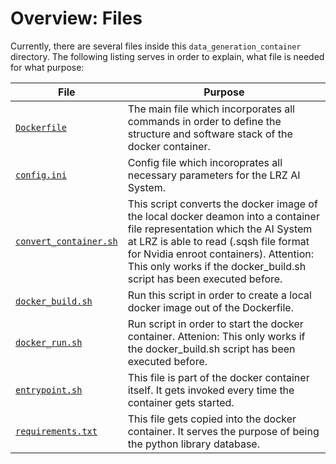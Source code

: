 # Overview: Files

Currently, there are several files inside this `data_generation_container` directory. The following listing serves in order to explain, what file is needed for what purpose:

|File|Purpose|
|----|-------|
|[`Dockerfile`](./Dockerfile)|The main file which incorporates all commands in order to define the structure and software stack of the docker container.|
|[`config.ini`](./config.ini)|Config file which incoroprates all necessary parameters for the LRZ AI System.|
|[`convert_container.sh`](convert_container.sh)|This script converts the docker image of the local docker deamon into a container file representation which the AI System at LRZ is able to read (.sqsh file format for Nvidia enroot containers). Attention: This only works if the docker_build.sh script has been executed before.|
|[`docker_build.sh`](docker_build.sh)|Run this script in order to create a local docker image out of the Dockerfile.|
|[`docker_run.sh`](docker_run.sh)|Run script in order to start the docker container. Attenion: This only works if the docker_build.sh script has been executed before.|
|[`entrypoint.sh`](entrypoint.sh)|This file is part of the docker container itself. It gets invoked every time the container gets started.|
|[`requirements.txt`](requirements.txt)|This file gets copied into the docker container. It serves the purpose of being the python library database.|


